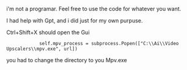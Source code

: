 i'm not a programar.
Feel free to use the code for whatever you want.

I had help with Gpt, and i did just for my own purpuse.

Ctrl+Shift+X should open the Gui

                self.mpv_process = subprocess.Popen(["C:\\Ai\\Video Upscalers\\mpv.exe", url])
you had to change the directory to you Mpv.exe
